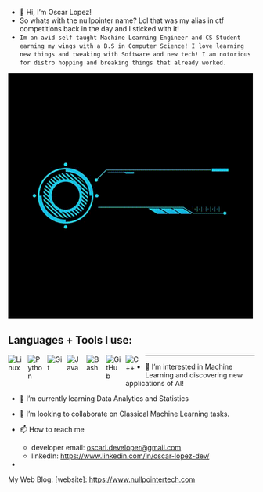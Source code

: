 - 👋 Hi, I’m Oscar Lopez!
- So whats with the nullpointer name? Lol that was my alias in ctf competitions back in the day and I sticked with it!
- `Im an avid self taught Machine Learning Engineer and CS Student earning my wings with a B.S in Computer Science! I love learning new things and tweaking with Software and new tech! I am notorious for distro hopping and breaking things that already worked.`

![Alt Text](./OscarLopez.gif)


Languages + Tools I use:
---
<img align="left" alt="Linux" width="30px" style="padding-right:10px;" src="https://cdn.jsdelivr.net/gh/devicons/devicon/icons/linux/linux-original.svg" />
<img align="left" alt="Python" width="30px" style="padding-right:10px;" src="https://cdn.jsdelivr.net/gh/devicons/devicon/icons/python/python-plain.svg" />
<img align="left" alt="Git" width="30px" style="padding-right:10px;" src="https://cdn.jsdelivr.net/gh/devicons/devicon/icons/git/git-original.svg" />
<img align="left" alt="Java" width="30px" style="padding-right:10px;" src="https://cdn.jsdelivr.net/gh/devicons/devicon/icons/java/java-original.svg"/>
<img align="left" alt="Bash" width="30px" style="padding-right:10px;" src="https://cdn.jsdelivr.net/gh/devicons/devicon/icons/bash/bash-original.svg" />
<img align="left" alt="GitHub" width="30px" style="padding-right:10px;" src="https://cdn.jsdelivr.net/gh/devicons/devicon/icons/github/github-original.svg" />
<img align="left" alt="C++" width="30px" style="padding-right:10px;" src="https://cdn.jsdelivr.net/gh/devicons/devicon/icons/cplusplus/cplusplus-line.svg" />

---



- 👀 I’m interested in Machine Learning and discovering new applications of AI!
- 🌱 I’m currently learning Data Analytics and Statistics
- 💞️ I’m looking to collaborate on Classical Machine Learning tasks.
- 📫 How to reach me  
  * developer email: oscarl.developer@gmail.com
  * linkedIn: https://www.linkedin.com/in/oscar-lopez-dev/
                    
-                     

My Web Blog:
[website]: https://www.nullpointertech.com

<!---
olopez15401/olopez15401 is a ✨ special ✨ repository because its `README.md` (this file) appears on your GitHub profile.
You can click the Preview link to take a look at your changes.
--->
